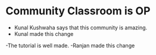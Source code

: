 # Community Classroom is OP

- Kunal Kushwaha says that this community is amazing.
- Kunal made this change

-The tutorial is well made.
-Ranjan made this change 
